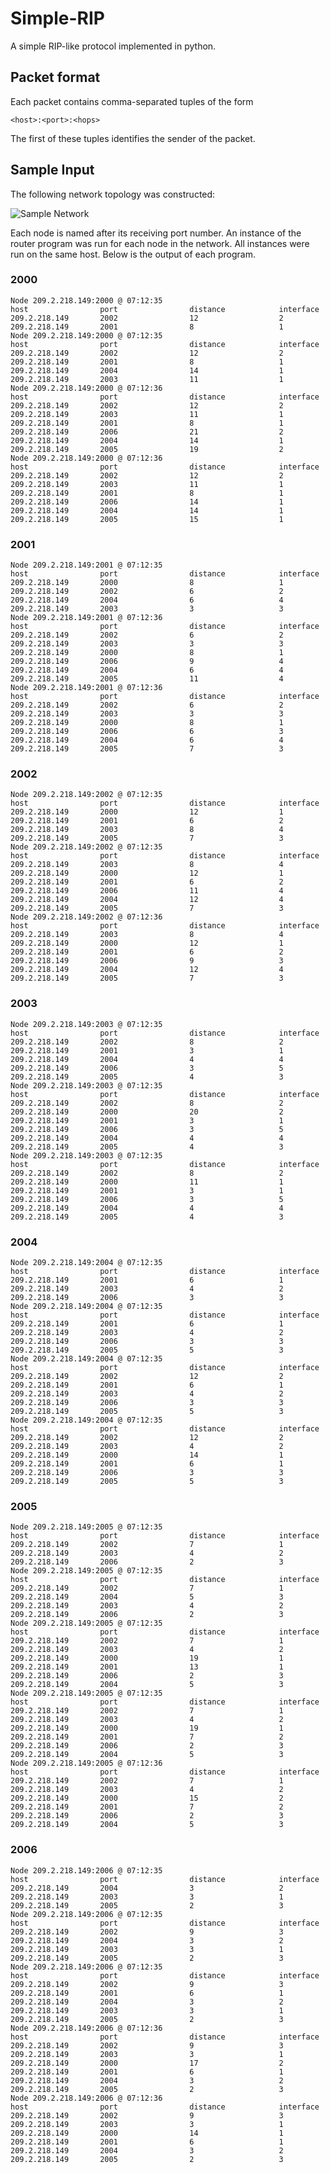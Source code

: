 # Simple-RIP

A simple RIP-like protocol implemented in python.

## Packet format

Each packet contains comma-separated tuples of the form

    <host>:<port>:<hops>

The first of these tuples identifies the sender of the packet.

## Sample Input

The following network topology was constructed:

![Sample Network](/network.png)

Each node is named after its receiving port number. An instance of the router
program was run for each node in the network. All instances were run on the
same host. Below is the output of each program.

### 2000

    Node 209.2.218.149:2000 @ 07:12:35
    host                port                distance            interface
    209.2.218.149       2002                12                  2
    209.2.218.149       2001                8                   1
    Node 209.2.218.149:2000 @ 07:12:35
    host                port                distance            interface
    209.2.218.149       2002                12                  2
    209.2.218.149       2001                8                   1
    209.2.218.149       2004                14                  1
    209.2.218.149       2003                11                  1
    Node 209.2.218.149:2000 @ 07:12:36
    host                port                distance            interface
    209.2.218.149       2002                12                  2
    209.2.218.149       2003                11                  1
    209.2.218.149       2001                8                   1
    209.2.218.149       2006                21                  2
    209.2.218.149       2004                14                  1
    209.2.218.149       2005                19                  2
    Node 209.2.218.149:2000 @ 07:12:36
    host                port                distance            interface
    209.2.218.149       2002                12                  2
    209.2.218.149       2003                11                  1
    209.2.218.149       2001                8                   1
    209.2.218.149       2006                14                  1
    209.2.218.149       2004                14                  1
    209.2.218.149       2005                15                  1

### 2001

    Node 209.2.218.149:2001 @ 07:12:35
    host                port                distance            interface
    209.2.218.149       2000                8                   1
    209.2.218.149       2002                6                   2
    209.2.218.149       2004                6                   4
    209.2.218.149       2003                3                   3
    Node 209.2.218.149:2001 @ 07:12:36
    host                port                distance            interface
    209.2.218.149       2002                6                   2
    209.2.218.149       2003                3                   3
    209.2.218.149       2000                8                   1
    209.2.218.149       2006                9                   4
    209.2.218.149       2004                6                   4
    209.2.218.149       2005                11                  4
    Node 209.2.218.149:2001 @ 07:12:36
    host                port                distance            interface
    209.2.218.149       2002                6                   2
    209.2.218.149       2003                3                   3
    209.2.218.149       2000                8                   1
    209.2.218.149       2006                6                   3
    209.2.218.149       2004                6                   4
    209.2.218.149       2005                7                   3

### 2002

    Node 209.2.218.149:2002 @ 07:12:35
    host                port                distance            interface
    209.2.218.149       2000                12                  1
    209.2.218.149       2001                6                   2
    209.2.218.149       2003                8                   4
    209.2.218.149       2005                7                   3
    Node 209.2.218.149:2002 @ 07:12:35
    host                port                distance            interface
    209.2.218.149       2003                8                   4
    209.2.218.149       2000                12                  1
    209.2.218.149       2001                6                   2
    209.2.218.149       2006                11                  4
    209.2.218.149       2004                12                  4
    209.2.218.149       2005                7                   3
    Node 209.2.218.149:2002 @ 07:12:36
    host                port                distance            interface
    209.2.218.149       2003                8                   4
    209.2.218.149       2000                12                  1
    209.2.218.149       2001                6                   2
    209.2.218.149       2006                9                   3
    209.2.218.149       2004                12                  4
    209.2.218.149       2005                7                   3

### 2003

    Node 209.2.218.149:2003 @ 07:12:35
    host                port                distance            interface
    209.2.218.149       2002                8                   2
    209.2.218.149       2001                3                   1
    209.2.218.149       2004                4                   4
    209.2.218.149       2006                3                   5
    209.2.218.149       2005                4                   3
    Node 209.2.218.149:2003 @ 07:12:35
    host                port                distance            interface
    209.2.218.149       2002                8                   2
    209.2.218.149       2000                20                  2
    209.2.218.149       2001                3                   1
    209.2.218.149       2006                3                   5
    209.2.218.149       2004                4                   4
    209.2.218.149       2005                4                   3
    Node 209.2.218.149:2003 @ 07:12:35
    host                port                distance            interface
    209.2.218.149       2002                8                   2
    209.2.218.149       2000                11                  1
    209.2.218.149       2001                3                   1
    209.2.218.149       2006                3                   5
    209.2.218.149       2004                4                   4
    209.2.218.149       2005                4                   3

### 2004

    Node 209.2.218.149:2004 @ 07:12:35
    host                port                distance            interface
    209.2.218.149       2001                6                   1
    209.2.218.149       2003                4                   2
    209.2.218.149       2006                3                   3
    Node 209.2.218.149:2004 @ 07:12:35
    host                port                distance            interface
    209.2.218.149       2001                6                   1
    209.2.218.149       2003                4                   2
    209.2.218.149       2006                3                   3
    209.2.218.149       2005                5                   3
    Node 209.2.218.149:2004 @ 07:12:35
    host                port                distance            interface
    209.2.218.149       2002                12                  2
    209.2.218.149       2001                6                   1
    209.2.218.149       2003                4                   2
    209.2.218.149       2006                3                   3
    209.2.218.149       2005                5                   3
    Node 209.2.218.149:2004 @ 07:12:35
    host                port                distance            interface
    209.2.218.149       2002                12                  2
    209.2.218.149       2003                4                   2
    209.2.218.149       2000                14                  1
    209.2.218.149       2001                6                   1
    209.2.218.149       2006                3                   3
    209.2.218.149       2005                5                   3

### 2005

    Node 209.2.218.149:2005 @ 07:12:35
    host                port                distance            interface
    209.2.218.149       2002                7                   1
    209.2.218.149       2003                4                   2
    209.2.218.149       2006                2                   3
    Node 209.2.218.149:2005 @ 07:12:35
    host                port                distance            interface
    209.2.218.149       2002                7                   1
    209.2.218.149       2004                5                   3
    209.2.218.149       2003                4                   2
    209.2.218.149       2006                2                   3
    Node 209.2.218.149:2005 @ 07:12:35
    host                port                distance            interface
    209.2.218.149       2002                7                   1
    209.2.218.149       2003                4                   2
    209.2.218.149       2000                19                  1
    209.2.218.149       2001                13                  1
    209.2.218.149       2006                2                   3
    209.2.218.149       2004                5                   3
    Node 209.2.218.149:2005 @ 07:12:35
    host                port                distance            interface
    209.2.218.149       2002                7                   1
    209.2.218.149       2003                4                   2
    209.2.218.149       2000                19                  1
    209.2.218.149       2001                7                   2
    209.2.218.149       2006                2                   3
    209.2.218.149       2004                5                   3
    Node 209.2.218.149:2005 @ 07:12:36
    host                port                distance            interface
    209.2.218.149       2002                7                   1
    209.2.218.149       2003                4                   2
    209.2.218.149       2000                15                  2
    209.2.218.149       2001                7                   2
    209.2.218.149       2006                2                   3
    209.2.218.149       2004                5                   3

### 2006

    Node 209.2.218.149:2006 @ 07:12:35
    host                port                distance            interface
    209.2.218.149       2004                3                   2
    209.2.218.149       2003                3                   1
    209.2.218.149       2005                2                   3
    Node 209.2.218.149:2006 @ 07:12:35
    host                port                distance            interface
    209.2.218.149       2002                9                   3
    209.2.218.149       2004                3                   2
    209.2.218.149       2003                3                   1
    209.2.218.149       2005                2                   3
    Node 209.2.218.149:2006 @ 07:12:35
    host                port                distance            interface
    209.2.218.149       2002                9                   3
    209.2.218.149       2001                6                   1
    209.2.218.149       2004                3                   2
    209.2.218.149       2003                3                   1
    209.2.218.149       2005                2                   3
    Node 209.2.218.149:2006 @ 07:12:36
    host                port                distance            interface
    209.2.218.149       2002                9                   3
    209.2.218.149       2003                3                   1
    209.2.218.149       2000                17                  2
    209.2.218.149       2001                6                   1
    209.2.218.149       2004                3                   2
    209.2.218.149       2005                2                   3
    Node 209.2.218.149:2006 @ 07:12:36
    host                port                distance            interface
    209.2.218.149       2002                9                   3
    209.2.218.149       2003                3                   1
    209.2.218.149       2000                14                  1
    209.2.218.149       2001                6                   1
    209.2.218.149       2004                3                   2
    209.2.218.149       2005                2                   3
